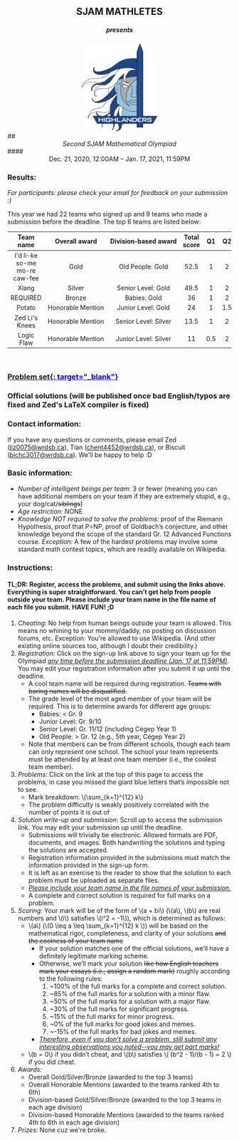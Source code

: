 ## <center> SJAM MATHLETES </center>
#### <center> <i> presents </i> </center>
<center>
    <img src="assets/images/highlandernobg.png" alt="SJAM Logo" height="200">
</center>
## <center> <i> Second SJAM Mathematical Olympiad </i> </center>
#### <center> Dec. 21, 2020, 12:00AM – Jan. 17, 2021, 11:59PM </center>

### Results:
<i> For participants: please check your email for feedback on your submission :) </i>
<div class="table-wrapper" markdown="block">

This year we had 22 teams who signed up and 9 teams who made a submission before the deadline. The top 6 teams are listed below:

|Team name|Overall&nbsp;award|Division&#8209;based&nbsp;award|Total score|Q1|Q2|Q3|Q4|Q5|Q6|Q7|Q8|Q9|Q10|Q11|Q12|
|:-:|:-:|:-:|:-:|:-:|:-:|:-:|:-:|:-:|:-:|:-:|:-:|:-:|:-:|:-:|:-:|
| I'd li-ke so-me mo-re caw-fee | Gold | Old People: Gold | 52.5 | 1 | 2 | 3 | 3.5 | 1 | 6 | 7 | 6.5 | 9 | 1.5 | 1 | 11 |
| Xiang | Silver | Senior Level: Gold | 49.5 | 1 | 2 | 2.5 | 3.5 | 3 | 5 | 2 | 8 | 3 | 7.5 | 0 | 12 |
| REQUIRED | Bronze | Babies: Gold | 36 | 1 | 2 | 3 | 3.5 | 5 | 6 | 2 | 7.5 | 6 | - | - | - |
| Potato | Honorable&nbsp;Mention | Junior Level: Gold | 24 | 1 | 1.5 | 2 | 1 | 0 | 6 | 2 | 1.5 | 9 | - | - | - |
| Zed Li's Knees | Honorable&nbsp;Mention | Senior Level: Silver | 13.5 | 1 | 2 | 3 | 0 | 1.5 | 6 | - | - | - | - | - | - |
| Logic Flaw | Honorable&nbsp;Mention | Junior Level: Silver | 11 | 0.5 | 2 | 2.5 | - | 0 | - | 2 | 4 | 0 | - | - | - |

</div>

<br>

### <b><ins style="color:blue;">[Problem set](/assets/pdfs/2020-2021/SJAMMO/sjammo2.pdf){: target="_blank"}</ins></b>

### Official solutions (will be published once bad English/typos are fixed and Zed's LaTeX compiler is fixed)

### Contact information:
If you have any questions or comments, please email Zed (liz0075@wrdsb.ca), Tian (chent4452@wrdsb.ca), or Biscuit (bichc3017@wrdsb.ca). We'll be happy to help :D

### Basic information:
 - *Number of intelligent beings per team:* 3 or fewer (meaning you can have additional members on your team if they are extremely stupid, e.g., your dog/cat/~~siblings~~)
 - *Age restriction:* NONE
 - *Knowledge NOT required to solve the problems:* proof of the Riemann Hypothesis, proof that P=NP, proof of Goldbach’s conjecture, and other knowledge beyond the scope of the standard Gr. 12 Advanced Functions course. *Exception:* A few of the hardest problems may involve some standard math contest topics, which are readily available on Wikipedia.

### Instructions:
#### TL;DR: Register, access the problems, and submit using the links above. Everything is super straightforward. You can’t get help from people outside your team. Please include your team name in the file name of each file you submit. HAVE FUN! ;D
1. *Cheating:* No help from human beings outside your team is allowed. This means no whining to your mommy/daddy, no posting on discussion forums, etc. Exception: You’re allowed to use Wikipedia. (And other existing online sources too, although I doubt their credibility.)
2. *Registration:* Click on the sign-up link above to sign your team up for the Olympiad <i><ins>any time before the submission deadline (Jan. 17 at 11:59PM)</ins></i>. You may edit your registration information after you submit it up until the deadline.
    - A cool team name will be required during registration. ~~Teams with boring names will be disqualified.~~
    - The grade level of the most aged member of your team will be required. This is to determine awards for different age groups:
        - Babies: < Gr. 9
        - Junior Level: Gr. 9/10
        - Senior Level: Gr. 11/12 (including Cégep Year 1)
        - Old People: > Gr. 12 (e.g., 5th year, Cégep Year 2)
    - Note that members can be from different schools, though each team can only represent one school. The school your team represents must be attended by at least one team member (i.e., the coolest team member).
3. *Problems:* Click on the link at the top of this page to access the problems, in case you missed the giant blue letters that’s impossible not to see.
    - Mark breakdown: \\(\sum_{k=1}^{12} k\\)
    - The problem difficulty is weakly positively correlated with the number of points it is out of
4. *Solution write-up and submission:* Scroll up to access the submission link. You may edit your submission up until the deadline.
    - Submissions will trivially be electronic. Allowed formats are PDF, documents, and images. Both handwriting the solutions and typing the solutions are accepted.
    - Registration information provided in the submissions must match the information provided in the sign-up form.
    - It is left as an exercise to the reader to show that the solution to each problem must be uploaded as separate files.
    - <i><ins>Please include your team name in the file names of your submission.</ins></i>
    - A complete and correct solution is required for full marks on a problem.
5. *Scoring:* Your mark will be of the form of \\(a + bi\\) (\\(a\\), \\(b\\) are real numbers and \\(i\\) satisfies \\(i^2 = -1\\)), which is determined as follows:
    - \\(a\\) (\\(0 \leq a \leq \sum_{k=1}^{12} k \\)) will be based on the mathematical rigor, completeness, and clarity of your solutions ~~and the coolness of your team name~~
        - If your solution matches one of the official solutions, we’ll have a definitely legitimate marking scheme.
        - Otherwise, we’ll mark your solution ~~like how English teachers mark your essays (i.e., assign a random mark)~~ roughly according to the following rules:
            1. ~100% of the full marks for a complete and correct solution.
            2. ~85% of the full marks for a solution with a minor flaw.
            3. ~50% of the full marks for a solution with a major flaw.
            4. ~30% of the full marks for significant progress.
            5. ~15% of the full marks for minor progress.
            6. ~0% of the full marks for good jokes and memes.
            7. ~-15% of the full marks for bad jokes and memes.
        - <i><ins>Therefore, even if you don’t solve a problem, still submit any interesting observations you noted--you may get part marks!</ins></i>
    - \\(b = 0\\) if you didn’t cheat, and \\(b\\) satisfies \\( (b^2 - 1)/(b - 1) = 2 \\) if you did cheat.
6. *Awards:*
    - Overall Gold/Silver/Bronze (awarded to the top 3 teams)
    - Overall Honorable Mentions (awarded to the teams ranked 4th to 6th)
    - Division-based Gold/Silver/Bronze (awarded to the top 3 teams in each age division)
    - Division-based Honorable Mentions (awarded to the teams ranked 4th to 6th in each age division)
7. *Prizes:* None cuz we're broke.

